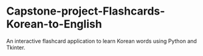 # Capstone-project-Flashcards-Korean-to-English
An interactive flashcard application to learn Korean words using Python and Tkinter.
